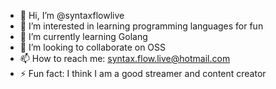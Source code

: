- 👋 Hi, I’m @syntaxflowlive
- 👀 I’m interested in learning programming languages for fun
- 🌱 I’m currently learning Golang
- 💞️ I’m looking to collaborate on OSS
- 📫 How to reach me: syntax.flow.live@hotmail.com
- ⚡ Fun fact: I think I am a good streamer and content creator
